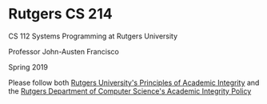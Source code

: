 # Rutgers CS 214
CS 112 Systems Programming at Rutgers University

Professor John-Austen Francisco

Spring 2019

Please follow both [Rutgers University's Principles of Academic Integrity](http://academicintegrity.rutgers.edu/) and the [Rutgers Department of Computer Science's Academic Integrity Policy](https://www.cs.rutgers.edu/academic-integrity/introduction)
